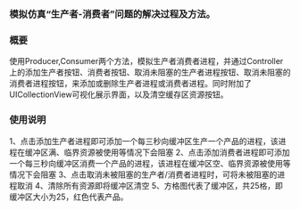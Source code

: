 ### 模拟仿真“生产者-消费者”问题的解决过程及方法。

### 概要
使用Producer,Consumer两个方法，模拟生产者消费者进程，并通过Controller上的添加生产者按钮、消费者按钮、取消未阻塞的生产者进程按钮、取消未阻塞的消费者进程按钮，来添加或删除生产者进程或消费者进程。同时附加了UICollectionView可视化展示界面，以及清空缓存区资源按钮。


### 使用说明
1、点击添加生产者进程即可添加一个每三秒向缓冲区生产一个产品的进程，该进程在缓冲区满、临界资源被使用等情况下会阻塞
2、点击添加消费者进程即可添加一个每三秒向缓冲区消费一个产品的进程，该进程在缓冲区空、临界资源被使用等情况下会阻塞
3、点击取消未被阻塞的生产者/消费者进程时，可将未被阻塞的进程取消
4、清除所有资源即将缓冲区清空
5、方格图代表了缓冲区，共25格，即缓冲区大小为25，红色代表产品。
